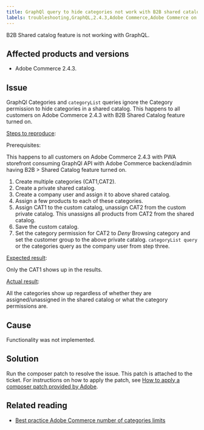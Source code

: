 ```yaml
---
title: GraphQl query to hide categories not work with B2B shared catalog
labels: troubleshooting,GraphQL,2.4.3,Adobe Commerce,Adobe Commerce on cloud infrastructure,category,catalog,B2B
---
```

B2B Shared catalog feature is not working with GraphQL.

## Affected products and versions

* Adobe Commerce 2.4.3.

## Issue

GraphQl Categories and `categoryList` queries ignore the Category permission to hide categories in a shared catalog. This happens to all customers on Adobe Commerce 2.4.3 with B2B Shared Catalog feature turned on.

<ins>Steps to reproduce</ins>:

Prerequisites: 

This happens to all customers on Adobe Commerce 2.4.3 with PWA storefront consuming GraphQl API with Adobe Commerce backend/admin having B2B > Shared Catalog feature turned on.

1. Create multiple categories (CAT1,CAT2).
1. Create a private shared catalog.
1. Create a company user and assign it to above shared catalog.
1. Assign a few products to each of these categories.
1. Assign CAT1 to the custom catalog, unassign CAT2 from the custom private catalog. This unassigns all products from CAT2 from the shared catalog.
1. Save the custom catalog.
1. Set the category permission for CAT2 to *Deny* Browsing category and set the customer group to the above private catalog. `categoryList query` or the categories query as the company user from step three.

<ins>Expected result</ins>:

Only the CAT1 shows up in the results.

<ins>Actual result</ins>:

All the categories show up regardless of whether they are assigned/unassigned in the shared catalog or what the category permissions are.


## Cause

Functionality was not implemented.

## Solution

Run the composer patch to resolve the issue. This patch is attached to the ticket. For instructions on how to apply the patch, see [How to apply a composer patch provided by Adobe](https://support.magento.com/hc/en-us/articles/360028367731-How-to-apply-a-composer-patch-provided-by-Adobe).

## Related reading

* [Best practice Adobe Commerce number of categories limits](https://support.magento.com/hc/en-us/articles/360025796972)
